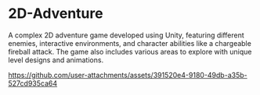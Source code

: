 # 2D-Adventure

<p> A complex 2D adventure game developed using Unity, featuring different enemies, interactive environments, and character abilities like a chargeable fireball attack. The game also includes various areas to explore with unique level designs and animations.</p>

https://github.com/user-attachments/assets/391520e4-9180-49db-a35b-527cd935ca64

